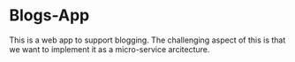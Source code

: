 # Blogs-App
This is a web app to support blogging. The challenging aspect of this is that we want to implement it as a micro-service arcitecture.
